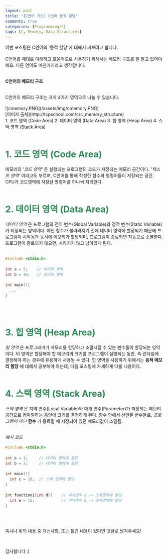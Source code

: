 ```yaml
---
layout: post
title: "[C언어 기초] C언어 동적 할당"
comments: true
categories: [Programming/C]
tags: [C, Memory, Data Structures]
---
```


이번 포스팅은 C언어의 '동적 할당'에 대해서 써보려고 합니다.   
<br>
C언어를 제대로 이해하고 효율적으로 사용하기 위해서는 메모리 구조를 잘 알고 있어야해요. 다른 언어도 마찬가지라고 생각합니다.
<br>
<br>

**C언어의 메모리 구조**

<br>
C언어의 메모리 구조는 크게 4가지 영역으로 나눌 수 있습니다.
<br><br>
![cmemory.PNG](/assets/img/cmemory.PNG)
<br>
[이미지 출처](http://tcpschool.com/c/c_memory_structure)
<br>
1. 코드 영역 (Code Area)
2. 데이터 영역 (Data Area)
3. 힙 영역 (Heap Area)
4. 스택 영역 (Stack Area)
<br>
<br>

# <span style="color:SeaGreen"> 1. 코드 영역 (Code Area) </span>

메모리의 *'코드 영역'* 은 실행되는 프로그램의 코드가 저장되는 메모리 공간이다. *'텍스트 영역'* 이라고도 부르며, C언어를 통해 작성한 함수와 명령어들이 저장되는 공간. CPU가 코드영역에 저장돤 명령어를 하나씩 처리한다.
<br><br>

# <span style="color:SeaGreen"> 2. 데이터 영역 (Data Area) </span>
*데이터 영역* 은 프로그램의 전역 변수(Global Variable)와 정적 변수(Static Variable)가 저장되는 영역이다. 메인 함수가 불러와지기 전에 데이터 영역에 할당되기 때문에 프로그램이 시작됨과 동시에 메모리가 할당되며, 프로그램이 종료되면 자동으로 소멸한다. 프로그램이 종료되지 않으면, 사라지지 않고 남아있게 된다.
<br><br>

```c
#include <stdio.h>

int a = 5;    // 데이터 영역
int b = 10;   // 데이터 영역

int main(){
  ...
}
```
<br><br>

# <span style="color:SeaGreen"> 3. 힙 영역 (Heap Area) </span>
*힙 영역* 은 프로그래머가 메모리를 할당하고 소멸시킬 수 있는 변수들이 할당되는 영역이다. 이 영역은 할당해야 할 메모리의 크기를 프로그램이 실행되는 동안, 즉 런타임에 결정해야 하는 경우에 유용하게 사용될 수 있다. 힙 영역을 사용하기 위해서는 **동적 메모리 할당** 에 대해서 공부해야 하는데, 다음 포스팅에 자세하게 다룰 내용이다.
<br><br>

# <span style="color:SeaGreen"> 4. 스택 영역 (Stack Area) </span>
*스택 영역* 은 지역 변수(Local Variable)와 매개 변수(Parameter)가 저장되는 메모리 공간으로 컴파일하는 동안에 크기를 결정하게 된다. 함수 안에서 선언된 변수들로, *프로그램이 아닌* **함수** 가 종료될 때 저장되어 있던 메모리값이 소멸됨.
<br><br>


*예시 코드*



```c
#include <stdio.h>

int a = 1;     // 데이터 영역에 할당
int b = 2;     // 데이터 영역에 할당

int main(){
  int c = 10;  // 스택 영역에 할당
}

int function1(int d){    // 매개변수 d -> 스택영역에 할당
  int e = 15;            // 지역변수 e -> 스택영역헤 할당
}
```
<br><br>



혹시나 위의 내용 중 개선사항, 또는 틀린 내용이 있다면 댓글로 남겨주세요!

<br>

감사합니다 :)
<br>
